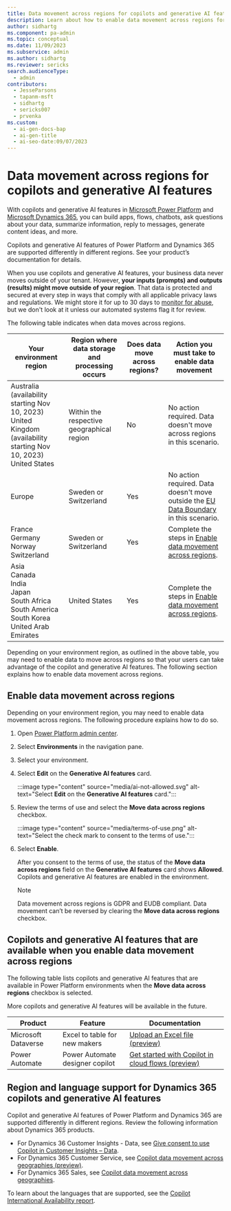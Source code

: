 ```yaml
---
title: Data movement across regions for copilots and generative AI features
description: Learn about how to enable data movement across regions for copilots and generative AI features.
author: sidhartg
ms.component: pa-admin
ms.topic: conceptual
ms.date: 11/09/2023
ms.subservice: admin
ms.author: sidhartg
ms.reviewer: sericks
search.audienceType:
  - admin
contributors: 
  - JesseParsons
  - tapanm-msft
  - sidhartg
  - sericks007
  - prvenka
ms.custom:
  - ai-gen-docs-bap
  - ai-gen-title
  - ai-seo-date:09/07/2023
---
```


# Data movement across regions for copilots and generative AI features

With copilots and generative AI features in [Microsoft Power Platform](/power-platform/) and [Microsoft Dynamics 365](/dynamics365/), you can build apps, flows, chatbots, ask questions about your data, summarize information, reply to messages, generate content ideas, and more.

Copilots and generative AI features of Power Platform and Dynamics 365 are supported differently in different regions. See your product’s documentation for details.

When you use copilots and generative AI features, your business data never moves outside of your tenant. However, **your inputs (prompts) and outputs (results) might move outside of your region**. That data is protected and secured at every step in ways that comply with all applicable privacy laws and regulations. We might store it for up to 30 days to [monitor for abuse](/azure/ai-services/openai/concepts/abuse-monitoring), but we don't look at it unless our automated systems flag it for review.

The following table indicates when data moves across regions.

| Your environment region | Region where data storage and processing occurs | Does data move across regions? | Action you must take to enable data movement|
|-------------------------|-------------------------|-------------------------|-------------------------|
| Australia (availability starting Nov 10, 2023)</br>United Kingdom (availability starting Nov 10, 2023)</br>United States | Within the respective geographical region | No | No action required. Data doesn't move across regions in this scenario.|
| Europe | Sweden or Switzerland | Yes | No action required. Data doesn't move outside the [EU Data Boundary](https://www.microsoft.com/en-us/trust-center/privacy/european-data-boundary-eudb) in this scenario.  |
| France</br>Germany</br>Norway</br>Switzerland | Sweden or Switzerland | Yes | Complete the steps in [Enable data movement across regions](#enable-data-movement-across-regions). |
| Asia</br>Canada</br>India</br>Japan</br>South Africa</br>South America</br>South Korea</br>United Arab Emirates | United States | Yes | Complete the steps in [Enable data movement across regions](#enable-data-movement-across-regions). |

Depending on your environment region, as outlined in the above table, you may need to enable data to move across regions so that your users can take advantage of the copilot and generative AI features. The following section explains how to enable data movement across regions.

## Enable data movement across regions
Depending on your environment region, you may need to enable data movement across regions. The following procedure explains how to do so.

1. Open [Power Platform admin center](https://admin.powerplatform.microsoft.com).

1. Select **Environments** in the navigation pane.

1. Select your environment.

1. Select **Edit** on the **Generative AI features** card.

    :::image type="content" source="media/ai-not-allowed.svg" alt-text="Select **Edit** on the **Generative AI features** card.":::

1. Review the terms of use and select the **Move data across regions** checkbox.

    :::image type="content" source="media/terms-of-use.png" alt-text="Select the check mark to consent to the terms of use.":::

1. Select **Enable**.

    After you consent to the terms of use, the status of the **Move data across regions** field on the **Generative AI features** card shows **Allowed**. Copilots and generative AI features are enabled in the environment.

   > [!Note]
   > Data movement across regions is GDPR and EUDB compliant. Data movement can’t be reversed by clearing the **Move data across regions** checkbox.

## Copilots and generative AI features that are available when you enable data movement across regions
The following table lists copilots and generative AI features that are available in Power Platform environments when the **Move data across regions** checkbox is selected.

More copilots and generative AI features will be available in the future.

| Product | Feature  | Documentation
|-------------------------|-------------------------|-------------------------|
| Microsoft Dataverse | Excel to table for new makers | [Upload an Excel file (preview)](/power-apps/maker/data-platform/create-edit-entities-portal#upload-an-excel-file-preview) |
| Power Automate | Power Automate designer copilot | [Get started with Copilot in cloud flows (preview)](/power-automate/get-started-with-copilot) |

## Region and language support for Dynamics 365 copilots and generative AI features
Copilot and generative AI features of Power Platform and Dynamics 365 are supported differently in different regions. Review the following information about Dynamics 365 products.

- For Dynamics 36 Customer Insights - Data, see [Give consent to use Copilot in Customer Insights – Data](/dynamics365/customer-insights/data/copilot-global-consent).
- For Dynamics 365 Customer Service, see [Copilot data movement across geographies (preview)](/dynamics365/customer-service/copilot-data-movement).
- For Dynamics 365 Sales, see [Copilot data movement across geographies](/dynamics365/sales/sales-copilot-data-movement).

To learn about the languages that are supported, see the [Copilot International Availability report](https://dynamics.microsoft.com/en-us/availability-reports/copilotreport/).

